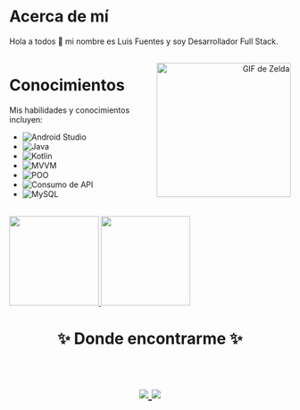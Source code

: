 # Acerca de mí

Hola a todos 👋 mi nombre es Luis Fuentes y soy Desarrollador Full Stack.

<div style="display: flex; align-items: center;">
  <div style="flex: 1;">
    
# Conocimientos

Mis habilidades y conocimientos incluyen:

- ![Android Studio](https://img.shields.io/badge/Android%20Studio-Basic-green)
- ![Java](https://img.shields.io/badge/Java-Basic-green)
- ![Kotlin](https://img.shields.io/badge/Kotlin-Basic-green)
- ![MVVM](https://img.shields.io/badge/MVVM-Basic-green)
- ![POO](https://img.shields.io/badge/POO-Basic-green)
- ![Consumo de API](https://img.shields.io/badge/Consumo%20de%20API-Basic-green)
- ![MySQL](https://img.shields.io/badge/MySQL-Basic-green)

</div>
  <div style="flex: 1; text-align: right;">
    <img src="https://media.giphy.com/media/YAPrs0Uf89nSU/giphy.gif" alt="GIF de Zelda" width="240" height="240">
  </div>
</div>

<br/>

<a href="https://github.com/LuisFuentesDev">
  <img height="160em" src="https://github-readme-stats.vercel.app/api?username=LuisFuentesDev&theme=buefy&show_icons=true" />
  <img height="160em" src="https://github-readme-stats.vercel.app/api/top-langs/?username=LuisFuentesDev&theme=buefy&layout=compact" />
</a>

<br/>
<h1 align="center">
✨ Donde encontrarme ✨
  <p align="center"><br/>
    <a href="https://www.linkedin.com/in/proxdevluisfuentes/">
      <img src="https://img.shields.io/badge/Linkedin-luisFuentes-blue">
    </a>
    <a href="mailto:lsfuentes2@gmail.com">
      <img src="https://img.shields.io/badge/lsfuentes2-gmail-red">
    </a>
  </p>
</h1>
